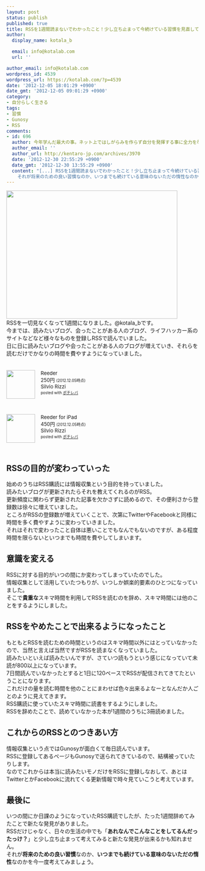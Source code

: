 ```yaml
---
layout: post
status: publish
published: true
title: RSSを1週間読まないでわかったこと！少し立ち止まって今続けている習慣を見直してみよう
author:
  display_name: kotala_b

  email: info@kotalab.com
  url: ''

author_email: info@kotalab.com
wordpress_id: 4539
wordpress_url: https://kotalab.com/?p=4539
date: '2012-12-05 18:01:29 +0900'
date_gmt: '2012-12-05 09:01:29 +0900'
category:
- 自分らしく生きる
tags:
- 習慣
- Gunosy
- RSS
comments:
- id: 696
  author: 今年学んだ最大の事。ネット上ではしがらみを作らず自分を発揮する事に全力を尽くす。憲.com | 憲.com
  author_email: ''
  author_url: http://kentaro-jp.com/archives/3970
  date: '2012-12-30 22:55:29 +0900'
  date_gmt: '2012-12-30 13:55:29 +0900'
  content: "[...] RSSを1週間読まないでわかったこと！少し立ち止まって今続けている習慣を... RSSだけじゃなく、日々の生活の中でも「あれなんでこんなことをしてるんだったっけ？」と少し立ち止まって考えてみると新たな発見が出来るかも知れません。
    それが将来のための良い習慣なのか、いつまでも続けている意味のないただの惰性なのかを今一度考えてみましょう。 [...]"
---
```

<p><a href="https://kotalab.com/wp-content/uploads/rss_121205.png" target="_blank"><img src="https://kotalab.com/wp-content/uploads/rss_121205-448x335.png" alt="" title="rss_121205" width="448" height="335" class="alignnone size-large wp-image-4540" /></a><br />
RSSを一切見なくなって1週間になりました。@kotala_bです。<br />
今までは、読みたいブログ、会ったことがある人のブログ、ライフハッカー系のサイトなどなど様々なものを登録しRSSで読んでいました。<br />
日に日に読みたいブログや会ったことがある人のブログが増えていき、それらを読むだけでかなりの時間を費やすようになっていました。</p>
<div class="pochireba" style="text-align:left;font-size:small;padding:20px 0;/zoom: 1;overflow: hidden;"><span class="removed_link" title="click.linksynergy.com/fs-bin/click?id=d2yYUp776R4&amp;subid=&amp;offerid=94348.1&amp;type=3&amp;tmpid=3910&amp;RD_PARM1=https%253A%252F%252Fitunes.apple.com%252Fjp%252Fapp%252Freeder%252Fid325502379%253Fmt%253D8%2526uo%253D4"><img src="http://a1396.phobos.apple.com/us/r1000/113/Purple/v4/1e/0f/e5/1e0fe52a-a678-c24a-557e-dcafcf8bbf9b/mzm.bvkpybrb.png" width="75" height="75" style="float:left;margin:0 15px 0 0;" class="pochi_img" ></span>
<div class="pochi_info" style="text-align:left;/zoom: 1;overflow: hidden;">
<div class="pochi_name"><span class="removed_link" title="click.linksynergy.com/fs-bin/click?id=d2yYUp776R4&amp;subid=&amp;offerid=94348.1&amp;type=3&amp;tmpid=3910&amp;RD_PARM1=https%253A%252F%252Fitunes.apple.com%252Fjp%252Fapp%252Freeder%252Fid325502379%253Fmt%253D8%2526uo%253D4">Reeder</span></div>
<div class="pochi_price" style="display:inline;">250円</div>
<div class="pochi_time" style="font-size:x-small;display:inline;">(2012.12.05時点)</div>
<div class="pochi_seller"><span class="removed_link" title="click.linksynergy.com/fs-bin/click?id=d2yYUp776R4&amp;subid=&amp;offerid=94348.1&amp;type=3&amp;tmpid=3910&amp;RD_PARM1=https%253A%252F%252Fitunes.apple.com%252Fjp%252Fartist%252Fsilvio-rizzi%252Fid325502382%253Fuo%253D4">Silvio Rizzi</span></div>
<div class="pochi_post" style="font-size:x-small;">posted with <a href="https://pochireba.com">ポチレバ</a></div>
</div>
<div class="pochireba-footer" style="clear: left"></div>
</div>
<div class="pochireba" style="text-align:left;font-size:small;padding:20px 0;/zoom: 1;overflow: hidden;"><span class="removed_link" title="click.linksynergy.com/fs-bin/click?id=d2yYUp776R4&amp;subid=&amp;offerid=94348.1&amp;type=3&amp;tmpid=3910&amp;RD_PARM1=https%253A%252F%252Fitunes.apple.com%252Fjp%252Fapp%252Freeder-for-ipad%252Fid375661689%253Fmt%253D8%2526uo%253D4"><img src="http://a1112.phobos.apple.com/us/r1000/068/Purple/v4/5e/9b/b9/5e9bb9ef-8ef6-f496-b692-696261cb15a0/mzm.rwdpumdo.png" width="75" height="75" style="float:left;margin:0 15px 0 0;" class="pochi_img" ></span>
<div class="pochi_info" style="text-align:left;/zoom: 1;overflow: hidden;">
<div class="pochi_name"><span class="removed_link" title="click.linksynergy.com/fs-bin/click?id=d2yYUp776R4&amp;subid=&amp;offerid=94348.1&amp;type=3&amp;tmpid=3910&amp;RD_PARM1=https%253A%252F%252Fitunes.apple.com%252Fjp%252Fapp%252Freeder-for-ipad%252Fid375661689%253Fmt%253D8%2526uo%253D4">Reeder for iPad</span></div>
<div class="pochi_price" style="display:inline;">450円</div>
<div class="pochi_time" style="font-size:x-small;display:inline;">(2012.12.05時点)</div>
<div class="pochi_seller"><span class="removed_link" title="click.linksynergy.com/fs-bin/click?id=d2yYUp776R4&amp;subid=&amp;offerid=94348.1&amp;type=3&amp;tmpid=3910&amp;RD_PARM1=https%253A%252F%252Fitunes.apple.com%252Fjp%252Fartist%252Fsilvio-rizzi%252Fid325502382%253Fuo%253D4">Silvio Rizzi</span></div>
<div class="pochi_post" style="font-size:x-small;">posted with <a href="https://pochireba.com">ポチレバ</a></div>
</div>
<div class="pochireba-footer" style="clear: left"></div>
</div>
<!--more-->
<h2>RSSの目的が変わっていった</h2>
<p>始めのうちはRSS購読には情報収集という目的を持っていました。<br />
読みたいブログが更新されたらそれを教えてくれるのがRSS。<br />
更新頻度に関わらず更新された記事を欠かさずに読めるので、その便利さから登録数は徐々に増えていました。<br />
ところがRSSの登録数が増えていくことで、次第にTwitterやFacebookと同様に時間を多く費やすように変わっていきました。<br />
それはそれで変わったこと自体は悪いことでもなんでもないのですが、ある程度時間を限らないといつまでも時間を費やしてしまいます。</p>
<h2>意識を変える</h2>
<p>RSSに対する目的がいつの間にか変わってしまっていたのでした。<br />
情報収集として活用していたつもりが、いつしか娯楽的要素のひとつになっていました。<br />
そこで<strong>貴重な</strong>スキマ時間を利用してRSSを読むのを辞め、スキマ時間には他のことをするようにしました。</p>
<h2>RSSをやめたことで出来るようになったこと</h2>
<p>もともとRSSを読むための時間というのはスキマ時間以外にはとっていなかったので、当然と言えば当然ですがRSSを読まなくなっていました。<br />
読みたいといえば読みたいんですが、さていつ読もうという感じになっていて未読が800以上になっています。<br />
7日間読んでいなかったとすると1日に120ペースでRSSが配信されてきてたということになります。<br />
これだけの量を読む時間を他のことにまわせば色々出来るよなーとなんだか人ごとのように見えてきます。<br />
RSS購読に使っていたスキマ時間に読書をするようにしました。<br />
RSSを辞めたことで、読めていなかった本が1週間のうちに3冊読めました。</p>
<h2>これからのRSSとのつきあい方</h2>
<p>情報収集という点ではGunosyが面白くて毎日読んでいます。<br />
RSSに登録してあるページもGunosyで送られてきているので、結構被っていたりします。<br />
なのでこれからは本当に読みたいモノだけをRSSに登録しなおして、あとはTwitterとかFacebookに流れてくる更新情報で時々見ていこうと考えています。</p>
<h2>最後に</h2>
<p>いつの間にか日課のようになっていたRSS購読でしたが、たった1週間辞めてみたことで新たな発見がありました。<br />
RSSだけじゃなく、日々の生活の中でも「<strong>あれなんでこんなことをしてるんだったっけ？</strong>」と少し立ち止まって考えてみると新たな発見が出来るかも知れません。<br />
それが<strong>将来のための良い習慣</strong>なのか、<strong>いつまでも続けている意味のないただの惰性</strong>なのかを今一度考えてみましょう。</p>
